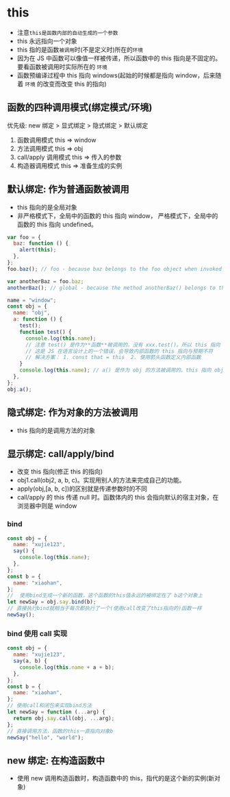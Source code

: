 # this

- 注意`this是函数内部的自动生成的一个参数`
- this 永远指向一个对象
- this 指的是函数`被调用`时(不是定义时)所在的`环境`
- 因为在 JS 中函数可以像值一样被传递，所以函数中的 this 指向是不固定的。要看函数被调用时实际所在的 `环境`
- 函数预编译过程中 this 指向 windows(起始的时候都是指向 window，后来随着 `环境` 的改变而改变 this 的指向)

## 函数的四种调用模式(绑定模式/环境)

优先级: new 绑定 > 显式绑定 > 隐式绑定 > 默认绑定

1. 函数调用模式 this => window
2. 方法调用模式 this => obj
3. call/apply 调用模式 this => 传入的参数
4. 构造器调用模式 this => 准备生成的实例

## 默认绑定: 作为普通函数被调用

- this 指向的是全局对象
- 非严格模式下，全局中的函数的 this 指向 window， 严格模式下，全局中的函数的 this 指向 undefined。

```javascript
var foo = {
  baz: function () {
    alert(this);
  },
};
foo.baz(); // foo - because baz belongs to the foo object when invoked

var anotherBaz = foo.baz;
anotherBaz(); // global - because the method anotherBaz() belongs to the global object when invoked, NOT foo
```

```js
name = "window";
const obj = {
  name: "obj",
  a: function () {
    test();
    function test() {
      console.log(this.name);
      // 注意 test() 是作为**函数**被调用的。没有 xxx.test()。所以 this 指向 window
      // 这是 JS 在语言设计上的一个错误，会导致内部函数的 this 指向与预期不符
      // 解决方案： 1. const that = this  2. 使用箭头函数定义内部函数
    }
    console.log(this.name); // a() 是作为 obj 的方法被调用的。this 指向 obj
  },
};
obj.a();
```

## 隐式绑定: 作为对象的方法被调用

- this 指向的是调用方法的对象

## 显示绑定: call/apply/bind

- 改变 this 指向(修正 this 的指向)
- obj1.call(obj2, a, b, c)。实现用别人的方法来完成自己的功能。
- apply(obj,[a, b, c])的区别就是传递参数时的不同
- call/apply 的 this 传递 null 时。函数体内的 this 会指向默认的宿主对象，在浏览器中则是 window

### bind

```js
const obj = {
  name: "xujie123",
  say() {
    console.log(this.name);
  },
};
const b = {
  name: "xiaohan",
};
//  使用bind生成一个新的函数，这个函数的this值永远的被绑定在了 b这个对象上
let newSay = obj.say.bind(b);
// 直接执行bind就相当于每次都执行了一个(使用call改变了this指向的)函数一样
newSay();
```

### bind 使用 call 实现

```js
const obj = {
  name: "xujie123",
  say(a, b) {
    console.log(this.name + a + b);
  },
};
const b = {
  name: "xiaohan",
};
// 使用call和闭包来实现bind方法
let newSay = function (...arg) {
  return obj.say.call(obj, ...arg);
};
// 直接调用方法，函数的this一直指向对象b
newSay("hello", "world");
```

## new 绑定: 在构造函数中

- 使用 new 调用构造函数时，构造函数中的 this，指代的是这个新的实例(新对象)
